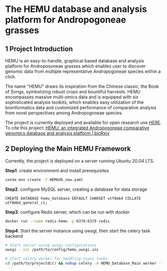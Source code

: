 # The HEMU database and analysis platform for Andropogoneae grasses

## 1 Project Introduction

HEMU is an easy-to-handle, graphical based database and analysis platform for Androposoneae grasses which enables user to discover genomic data from multiple representative Andropogoneae species within a click.

The name "HEMU" draws its inspiration from the Chinese classic, the Book of Songs, symbolizing robust crops and bountiful harvests. HEMU encompasses massive multi-omics data and is equipped with six sophisticated analysis toolkits, which enables easy utilization of the bioinformatics data and customized performance of comparative analysis from novel perspectives among Andropogoneae species.

The project is currently deployed and available for open research use [HERE](https://shijunpenglab.com/HEMUdb/).  
To cite this project: [HEMU: an integrated Andropogoneae comparative genomics database and analysis platform | bioRxiv](https://www.biorxiv.org/content/10.1101/2023.05.19.541421v1)

## 2 Deploying the Main HEMU Framework

Currently, the project is deployed on a server running Ubuntu 20.04 LTS.

**Step1**: create environment and install prerequisites

```bash
conda env create -f HEMUdb_new.yaml
```

**Step2**: configure MySQL server, creating a database for data storage

```mysql
CREATE DATABASE hemu_database DEFAULT CHARSET utf8mb4 COLLATE utf8mb4_general_ci;
```

**Step3**: configure Redis server, which can be run with docker

```bash
docker run --name redis-hemu -p 6379:6379 redis
```

**Step4**: Start the server instance using uwsgi, then start the celery task backend

```bash
# Start server using uwsgi configurations
uwsgi --ini /path/to/config/hemu_uwsgi.ini

# Start celery worker for handling async tasks
cd /path/to/projectdir/ && nohup celery -A HEMU_Database_Main worker -l info > /path/to/logdir/hemu_celery.log 
```
